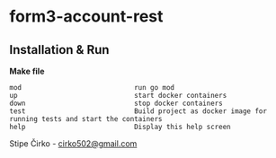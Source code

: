 # form3-account-rest

## Installation & Run

**Make file**

```
mod                            run go mod
up                             start docker containers
down                           stop docker containers
test                           Build project as docker image for running tests and start the containers 
help                           Display this help screen
```

Stipe Čirko - cirko502@gmail.com
